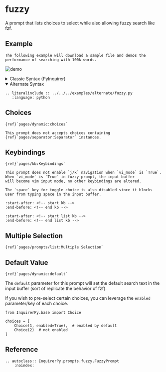 # fuzzy

A prompt that lists choices to select while also allowing fuzzy search like fzf.

## Example

```{note}
The following example will download a sample file and demos the performance of searching with 100k words.
```

![demo](https://assets.kazhala.me/InquirerPy/fuzzy.gif)

<details>
  <summary>Classic Syntax (PyInquirer)</summary>

```{eval-rst}
.. literalinclude :: ../../../examples/classic/fuzzy.py
   :language: python
```

</details>

<details open>
  <summary>Alternate Syntax</summary>

```{eval-rst}
.. literalinclude :: ../../../examples/alternate/fuzzy.py
   :language: python
```

</details>

## Choices

```{seealso}
{ref}`pages/dynamic:choices`
```

```{attention}
This prompt does not accepts choices containing {ref}`pages/separator:Separator` instances.
```

## Keybindings

```{seealso}
{ref}`pages/kb:Keybindings`
```

```{hint}
This prompt does not enable `j/k` navigation when `vi_mode` is `True`. When `vi_mode` is `True` in fuzzy prompt, the input buffer
will become vim input mode, no other keybindings are altered.

The `space` key for toggle choice is also disabled since it blocks user from typing space in the input buffer.
```

```{include} ../kb.md
:start-after: <!-- start kb -->
:end-before: <!-- end kb -->
```

```{include} ./list.md
:start-after: <!-- start list kb -->
:end-before: <!-- end list kb -->
```

## Multiple Selection

```{seealso}
{ref}`pages/prompts/list:Multiple Selection`
```

## Default Value

```{seealso}
{ref}`pages/dynamic:default`
```

The `default` parameter for this prompt will set the default search text in the input buffer (sort of replicate the behavior of fzf).

If you wish to pre-select certain choices, you can leverage the `enabled` parameter/key of each choice.

```{code-block} python
from InquirerPy.base import Choice

choices = [
    Choice(1, enabled=True),  # enabled by default
    Choice(2)  # not enabled
]
```

## Reference

```{eval-rst}
.. autoclass:: InquirerPy.prompts.fuzzy.FuzzyPrompt
    :noindex:
```
